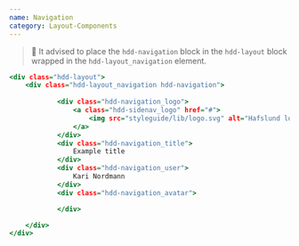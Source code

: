 ```yaml
---
name: Navigation
category: Layout-Components
---
```


> 🚧 It advised to place the `hdd-navigation` block in the `hdd-layout` block wrapped in the `hdd-layout_navigation` element.

```navigation.html
<div class="hdd-layout">
    <div class="hdd-layout_navigation hdd-navigation">
        
            <div class="hdd-navigation_logo">
                <a class="hdd-sidenav_logo" href="#">
                    <img src="styleguide/lib/logo.svg" alt="Hafslund logo">
                </a>
            </div>
            <div class="hdd-navigation_title">
                Example title
            </div>
            <div class="hdd-navigation_user">
                Kari Nordmann
            </div>
            <div class="hdd-navigation_avatar">

            </div>

    </div>
</div>


```